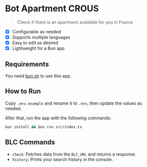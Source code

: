 
# Bot Apartment CROUS

> Check if there is an apartment available for you in France

- [x] Configurable as needed
- [x] Supports multiple languages
- [x] Easy to edit as desired
- [x] Lightweight for a Bun app

## Requirements

You need [bun.sh](https://bun.sh) to use this app.

## How to Run

Copy `.env.example` and rename it to `.env`, then update the values as needed.

After that, run the app with the following commands:
```bash
bun install && bun run src/index.ts
```

## BLC Commands

- `check`: Fetches data from the `BLC_URL` and returns a response.
- `history`: Prints your search history in the console.
